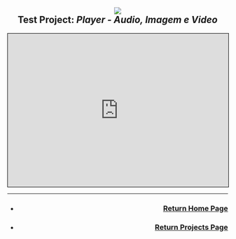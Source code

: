 <script>
  var link = document.createElement('link');
    link.rel = 'icon';    link.href = 'https://fcasfs-of.cloud-fs.net/Icon/mdpl.png';     link.type = 'image/png';
    document.head.appendChild(link);
</script>

## <span style="display:block;text-align:center;"> ![](https://fcasfs-of.cloud-fs.net/Icon/mdpl.png) <br/> Test Project: ***Player - Audio, Imagem e Video*** </span>

<iframe allowfullscreen width="100%" height="350" allow="Access-Control-Allow-Origin *; accelerometer *; ambient-light-sensor *; autoplay *; camera *; clipboard-read *; clipboard-write *; encrypted-media *; fullscreen *; geolocation *; gyroscope *; magnetometer *; microphone *; midi *; payment *; picture-in-picture *; screen-wake-lock *; speaker *; sync-xhr *; usb *; web-share *; vibrate *; vr *" sandbox="allow-downloads allow-forms allow-modals allow-popups allow-popups-to-escape-sandbox allow-same-origin allow-scripts allow-top-navigation-by-user-activation allow-storage-access-by-user-activation" frameborder="0" scrolling="no" src="https://player.fcasfs-of.cloud-fs.net/en" style="border: 1px solid black"></iframe>

<br/>
<hr />

- ### <span style="display:block;text-align:right;"> [Return Home Page](https://fcasfs-of.cloud-fs.net) </span>
- ### <span style="display:block;text-align:right;"> [Return Projects Page](https://fcasfs-of.cloud-fs.net/projects) </span>
<br/><br/>
